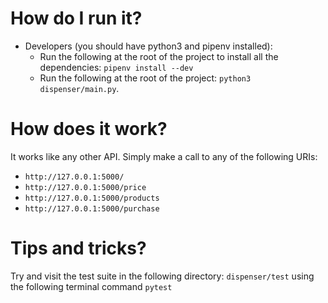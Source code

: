 # How do I run it?
- Developers (you should have python3 and pipenv installed):
    - Run the following at the root of the project to install all the dependencies: ```pipenv install --dev```
    - Run the following at the root of the project: ```python3 dispenser/main.py```.

# How does it work?
It works like any other API. Simply make a call to any of the following URIs:
- ```http://127.0.0.1:5000/```
- ```http://127.0.0.1:5000/price```
- ```http://127.0.0.1:5000/products```
- ```http://127.0.0.1:5000/purchase```

# Tips and tricks?
Try and visit the test suite in the following directory: ```dispenser/test``` using the following terminal command ```pytest```